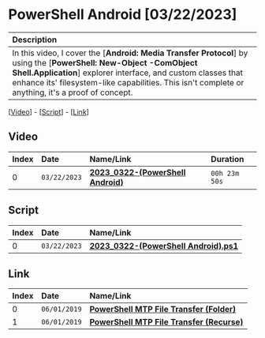 # PowerShell Android [03/22/2023]

| Description |
|:------------|
| In this video, I cover the [**Android: Media Transfer Protocol**] by using the [**PowerShell: New-Object -ComObject Shell.Application**] explorer interface, and custom classes that enhance its' filesystem-like capabilities. This isn't complete or anything, it's a proof of concept. |

[[Video](#video)] - [[Script](#script)] - [[Link](#link)]

## Video

| Index | Date         | Name/Link                                                          | Duration      |
|:------|:-------------|:-------------------------------------------------------------------|:--------------|
| 0     | `03/22/2023` | **[2023_0322-(PowerShell Android)](https://youtu.be/ZxnPUdFH9Ho)** | `00h 23m 50s` |

## Script

| Index | Date         | Name/Link                                                                                                                                         |
|:------|:-------------|:--------------------------------------------------------------------------------------------------------------------------------------------------|
| 0     | `03/22/2023` | **[2023_0322-(PowerShell Android).ps1](https://github.com/mcc85s/FightingEntropy/blob/main/Video/20230322/2023_0322-(PowerShell%20Android).ps1)** |

## Link

| Index | Date         | Name/Link                                                                                                                                    |
|:------|:-------------|:---------------------------------------------------------------------------------------------------------------------------------------------|
| 0     | `06/01/2019` | **[PowerShell MTP File Transfer (Folder)](https://github.com/nosalan/powershell-mtp-file-transfer/blob/master/phone_backup.ps1)**            |
| 1     | `06/01/2019` | **[PowerShell MTP File Transfer (Recurse)](https://github.com/nosalan/powershell-mtp-file-transfer/blob/master/phone_backup_recursive.ps1)** |
